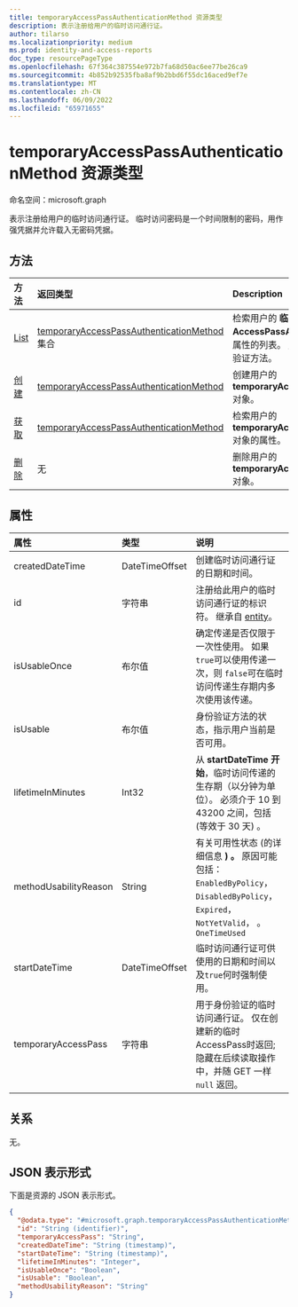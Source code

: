 ```yaml
---
title: temporaryAccessPassAuthenticationMethod 资源类型
description: 表示注册给用户的临时访问通行证。
author: tilarso
ms.localizationpriority: medium
ms.prod: identity-and-access-reports
doc_type: resourcePageType
ms.openlocfilehash: 67f364c387554e972b7fa68d50ac6ee77be26ca9
ms.sourcegitcommit: 4b852b92535fba8af9b2bbd6f55dc16aced9ef7e
ms.translationtype: MT
ms.contentlocale: zh-CN
ms.lasthandoff: 06/09/2022
ms.locfileid: "65971655"
---
```

# <a name="temporaryaccesspassauthenticationmethod-resource-type"></a>temporaryAccessPassAuthenticationMethod 资源类型

命名空间：microsoft.graph

表示注册给用户的临时访问通行证。 临时访问密码是一个时间限制的密码，用作强凭据并允许载入无密码凭据。

## <a name="methods"></a>方法

|方法|返回类型|Description|
|:---|:---|:---|
|[List](../api/authentication-list-temporaryaccesspassmethods.md)|[temporaryAccessPassAuthenticationMethod](../resources/temporaryaccesspassauthenticationmethod.md) 集合|检索用户的 **临时AccessPassAuthenticationMethod** 对象及其属性的列表。 用户只能有一个临时访问传递身份验证方法。|
|[创建](../api/authentication-post-temporaryaccesspassmethods.md)|[temporaryAccessPassAuthenticationMethod](../resources/temporaryaccesspassauthenticationmethod.md)|创建用户的 **temporaryAccessPassAuthenticationMethod** 对象。|
|[获取](../api/temporaryaccesspassauthenticationmethod-get.md)|[temporaryAccessPassAuthenticationMethod](../resources/temporaryaccesspassauthenticationmethod.md)|检索用户的 **temporaryAccessPassAuthenticationMethod** 对象的属性。|
|[删除](../api/temporaryaccesspassauthenticationmethod-delete.md)|无|删除用户的 **temporaryAccessPassAuthenticationMethod** 对象。|

## <a name="properties"></a>属性
|属性|类型|说明|
|:---|:---|:---|
|createdDateTime|DateTimeOffset|创建临时访问通行证的日期和时间。|
|id|字符串|注册给此用户的临时访问通行证的标识符。 继承自 [entity](../resources/entity.md)。|
|isUsableOnce|布尔值|确定传递是否仅限于一次性使用。 如果 `true`可以使用传递一次，则 `false`可在临时访问传递生存期内多次使用该传递。|
|isUsable|布尔值|身份验证方法的状态，指示用户当前是否可用。|
|lifetimeInMinutes|Int32|从 **startDateTime 开始**，临时访问传递的生存期（以分钟为单位）。 必须介于 10 到 43200 之间，包括 (等效于 30 天) 。|
|methodUsabilityReason|String|有关可用性状态 (的详细信息 **) 。** 原因可能包括： `EnabledByPolicy`， `DisabledByPolicy`， `Expired`， `NotYetValid`， 。 `OneTimeUsed`|
|startDateTime|DateTimeOffset|临时访问通行证可供使用的日期和时间以及`true`何时强制使用。|
|temporaryAccessPass|字符串|用于身份验证的临时访问通行证。 仅在创建新的临时AccessPass时返回;隐藏在后续读取操作中，并随 GET 一样 `null` 返回。|

## <a name="relationships"></a>关系
无。

## <a name="json-representation"></a>JSON 表示形式
下面是资源的 JSON 表示形式。
<!-- {
  "blockType": "resource",
  "keyProperty": "id",
  "@odata.type": "microsoft.graph.temporaryAccessPassAuthenticationMethod",
  "baseType": "microsoft.graph.authenticationMethod",
  "openType": false
}
-->
``` json
{
  "@odata.type": "#microsoft.graph.temporaryAccessPassAuthenticationMethod",
  "id": "String (identifier)",
  "temporaryAccessPass": "String",
  "createdDateTime": "String (timestamp)",
  "startDateTime": "String (timestamp)",
  "lifetimeInMinutes": "Integer",
  "isUsableOnce": "Boolean",
  "isUsable": "Boolean",
  "methodUsabilityReason": "String"
}
```
